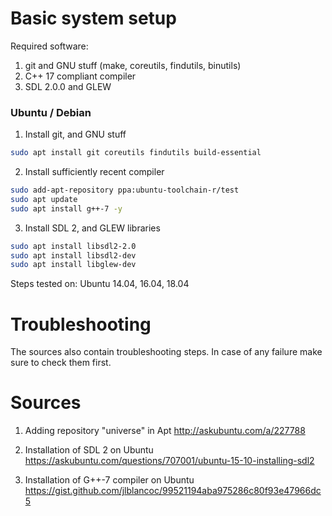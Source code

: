# Basic system setup

Required software:
1. git and GNU stuff (make, coreutils, findutils, binutils)
2. C++ 17 compliant compiler
3. SDL 2.0.0 and GLEW

### Ubuntu / Debian

1. Install git, and GNU stuff
```bash
sudo apt install git coreutils findutils build-essential
```

2. Install sufficiently recent compiler
```bash
sudo add-apt-repository ppa:ubuntu-toolchain-r/test
sudo apt update
sudo apt install g++-7 -y
```

3. Install SDL 2, and GLEW libraries
```bash
sudo apt install libsdl2-2.0
sudo apt install libsdl2-dev
sudo apt install libglew-dev
```

Steps tested on: Ubuntu 14.04, 16.04, 18.04

# Troubleshooting

The sources also contain troubleshooting steps.
In case of any failure make sure to check them first.

# Sources

1. Adding repository "universe" in Apt
http://askubuntu.com/a/227788

2. Installation of SDL 2 on Ubuntu
https://askubuntu.com/questions/707001/ubuntu-15-10-installing-sdl2

3. Installation of G++-7 compiler on Ubuntu
https://gist.github.com/jlblancoc/99521194aba975286c80f93e47966dc5
